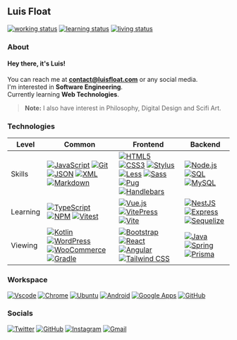 ## Luis Float

[![working status](https://img.shields.io/badge/working-freelancing;%20open%20to%20work-005c99?style=flat&logo=)](https://github.com/luisfloat) [![learning status](https://img.shields.io/badge/learning-autodidactically-005c99?style=flat&logo=)](https://github.com/luisfloat) [![living status](https://img.shields.io/badge/living-Brazil,%20SC-005c99?style=flat&logo=)](https://www.google.com/maps/place/State+of+Santa+Catarina) 

### About

#### Hey there, it's Luis!

You can reach me at **contact@luisfloat.com** or any social media.<br> I'm interested in **Software Engineering**.<br> Currently learning **Web Technologies**.

> **Note:** I also have interest in Philosophy, Digital Design and Scifi Art.

### Technologies

Level | Common | Frontend | Backend
-|-|-|-
Skills | [![JavaScript](https://img.shields.io/badge/-JavaScript-333333?style=flat&logo=javascript)](https://javascript.com) [![Git](https://img.shields.io/badge/-Git-333333?style=flat&logo=git)](https://git-scm.com/) [![JSON](https://img.shields.io/badge/-JSON-333333?style=flat&logo=json)](https://www.json.org/) [![XML](https://img.shields.io/badge/-XML-333333?style=flat&logo=w3c)](https://www.w3.org/TR/REC-xml/) [![Markdown](https://img.shields.io/badge/-Markdown-333333?style=flat&logo=markdown)](https://daringfireball.net/projects/markdown/)  | [![HTML5](https://img.shields.io/badge/-HTML5-333333?style=flat&logo=html5)](https://html.spec.whatwg.org/) [![CSS3](https://img.shields.io/badge/-CSS3-333333?style=flat&logo=css3)](https://www.w3.org/Style/CSS/Overview.en.html) [![Stylus](https://img.shields.io/badge/-Stylus-333333?style=flat&logo=stylus)](https://stylus-lang.com/) [![Less](https://img.shields.io/badge/-Less-333333?style=flat&logo=less)](https://lesscss.org/) [![Sass](https://img.shields.io/badge/-Sass-333333?style=flat&logo=sass)](https://sass-lang.com/) [![Pug](https://img.shields.io/badge/-Pug-333333?style=flat&logo=pug)](https://pugjs.org/) [![Handlebars](https://img.shields.io/badge/-Handlebars-333333?style=flat&logo=handlebars.js)](https://pugjs.org/)  | [![Node.js](https://img.shields.io/badge/-Node.js-333333?style=flat&logo=nodedotjs)](https://nodejs.org/en/) [![SQL](https://img.shields.io/badge/-SQL-333333?style=flat&logo=microsoftsqlserver)](https://www.iso.org/standard/63555.html) [![MySQL](https://img.shields.io/badge/-MySQL-333333?style=flat&logo=mysql)](https://mysql.com/) 
Learning | [![TypeScript](https://img.shields.io/badge/-TypeScript-333333?style=flat&logo=typescript)](https://www.typescriptlang.org/) [![NPM](https://img.shields.io/badge/-NPM-333333?style=flat&logo=npm)](https://www.npmjs.com/) [![Vitest](https://img.shields.io/badge/-Vitest-333333?style=flat&logo=vitest.js)](https://vitest.dev/)  | [![Vue.js](https://img.shields.io/badge/-Vue.js-333333?style=flat&logo=vue.js)](https://vuejs.org/) [![VitePress](https://img.shields.io/badge/-VitePress-333333?style=flat&logo=vue.js)](https://vitepress.vuejs.org/) [![Vite](https://img.shields.io/badge/-Vite-333333?style=flat&logo=vite)](https://vitejs.dev/)  | [![NestJS](https://img.shields.io/badge/-NestJS-333333?style=flat&logo=nestjs)](https://nestjs.com/) [![Express](https://img.shields.io/badge/-Express-333333?style=flat&logo=express)](https://expressjs.com/) [![Sequelize](https://img.shields.io/badge/-Sequelize-333333?style=flat&logo=sequelize)](https://sequelize.org/) 
Viewing | [![Kotlin](https://img.shields.io/badge/-Kotlin-333333?style=flat&logo=kotlin)](https://www.jetbrains.com/opensource/kotlin/) [![WordPress](https://img.shields.io/badge/-WordPress-333333?style=flat&logo=wordpress)](https://wordpress.com/) [![WooCommerce](https://img.shields.io/badge/-WooCommerce-333333?style=flat&logo=woocommerce)](https://woocommerce.com/) [![Gradle](https://img.shields.io/badge/-Gradle-333333?style=flat&logo=gradle)](https://gradle.org/)  | [![Bootstrap](https://img.shields.io/badge/-Bootstrap-333333?style=flat&logo=bootstrap)](https://getbootstrap.com/) [![React](https://img.shields.io/badge/-React-333333?style=flat&logo=react)](https://reactjs.org/) [![Angular](https://img.shields.io/badge/-Angular-333333?style=flat&logo=angular)](https://angular.io) [![Tailwind CSS](https://img.shields.io/badge/-Tailwind%20CSS-333333?style=flat&logo=tailwindcss)](https://tailwindcss.com/)  | [![Java](https://img.shields.io/badge/-Java-333333?style=flat&logo=oracle)](https://www.java.com/) [![Spring](https://img.shields.io/badge/-Spring-333333?style=flat&logo=spring)](https://spring.io/) [![Prisma](https://img.shields.io/badge/-Prisma-333333?style=flat&logo=prisma)](https://www.prisma.io/) 

### Workspace

[![Vscode](https://img.shields.io/badge/-Visual%20Studio%20Code-333333?style=flat&logo=visualstudio)](https://code.visualstudio.com/) [![Chrome](https://img.shields.io/badge/-Chrome-333333?style=flat&logo=googlechrome)](https://google.com/chrome) [![Ubuntu](https://img.shields.io/badge/-Ubuntu-333333?style=flat&logo=ubuntu)](https://ubuntu.com) [![Android](https://img.shields.io/badge/-Android-333333?style=flat&logo=android)](https://android.com) [![Google Apps](https://img.shields.io/badge/-Google%20Apps-333333?style=flat&logo=google)](https://apps.google.com) [![GitHub](https://img.shields.io/badge/-GitHub-333333?style=flat&logo=github)](https://github.com) 

### Socials

[![Twitter](https://img.shields.io/badge/-Twitter-333333?style=flat&logo=twitter)](https://twitter.com/luisfloat) [![GitHub](https://img.shields.io/badge/-GitHub-333333?style=flat&logo=github)](https://github.com/luisfloat) [![Instagram](https://img.shields.io/badge/-Instagram-333333?style=flat&logo=instagram)](https://instagram.com/luisfloat) [![Gmail](https://img.shields.io/badge/-Gmail-333333?style=flat&logo=gmail)](mailto:contact@luisfloat.com) 

